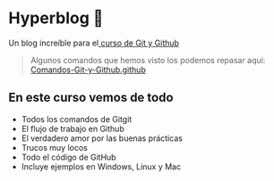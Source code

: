 # Hyperblog 💚
Un blog increíble para el[ curso de Git y Github](https://platzi.com/cursos/git-github/ " curso de Git y Github") 

> Algunos comandos que hemos visto los podemos repasar aquí: [Comandos-Git-y-Github.github](https://github.com/UtoSkydive/Comandos-Git-y-Github.github.io/blob/master/Git%20y%20Git%20hub.md "Comandos-Git-y-Github.github")


## En este curso vemos de todo
* Todos los comandos de Gitgit
* El flujo de trabajo en Github
* El verdadero amor por las buenas prácticas
* Trucos muy locos 
* Todo el código de GitHub
* Incluye ejemplos en Windows, Linux y Mac
